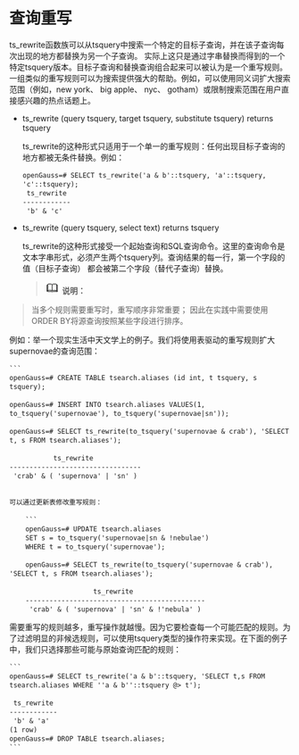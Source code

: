 # 查询重写<a name="ZH-CN_TOPIC_0289900843"></a>

ts\_rewrite函数族可以从tsquery中搜索一个特定的目标子查询，并在该子查询每次出现的地方都替换为另一个子查询。 实际上这只是通过字串替换而得到的一个特定tsquery版本。目标子查询和替换查询组合起来可以被认为是一个重写规则。一组类似的重写规则可以为搜索提供强大的帮助。例如，可以使用同义词扩大搜索范围（例如，new york、 big apple、 nyc、 gotham）或限制搜索范围在用户直接感兴趣的热点话题上。

-   ts\_rewrite \(query tsquery, target tsquery, substitute tsquery\) returns tsquery

    ts\_rewrite的这种形式只适用于一个单一的重写规则：任何出现目标子查询的地方都被无条件替换。例如：

    ```
    openGauss=# SELECT ts_rewrite('a & b'::tsquery, 'a'::tsquery, 'c'::tsquery);
     ts_rewrite
    ------------
     'b' & 'c'
    ```

-   ts\_rewrite \(query tsquery, select text\) returns tsquery

    ts\_rewrite的这种形式接受一个起始查询和SQL查询命令。这里的查询命令是文本字串形式，必须产生两个tsquery列。查询结果的每一行，第一个字段的值（目标子查询） 都会被第二个字段（替代子查询）替换。

    >![](public_sys-resources/icon-note.gif) **说明：** 
    >
>当多个规则需要重写时，重写顺序非常重要； 因此在实践中需要使用ORDER BY将源查询按照某些字段进行排序。
    
例如：举一个现实生活中天文学上的例子。我们将使用表驱动的重写规则扩大supernovae的查询范围：
    
    ```
    openGauss=# CREATE TABLE tsearch.aliases (id int, t tsquery, s tsquery);
    
    openGauss=# INSERT INTO tsearch.aliases VALUES(1, to_tsquery('supernovae'), to_tsquery('supernovae|sn'));
    
    openGauss=# SELECT ts_rewrite(to_tsquery('supernovae & crab'), 'SELECT t, s FROM tsearch.aliases');
    
               ts_rewrite            
    ---------------------------------
     'crab' & ( 'supernova' | 'sn' )
```
    
可以通过更新表修改重写规则：
    
    ```
    openGauss=# UPDATE tsearch.aliases
    SET s = to_tsquery('supernovae|sn & !nebulae')
    WHERE t = to_tsquery('supernovae');
    
    openGauss=# SELECT ts_rewrite(to_tsquery('supernovae & crab'), 'SELECT t, s FROM tsearch.aliases');
    
                     ts_rewrite                  
    ---------------------------------------------
     'crab' & ( 'supernova' | 'sn' & !'nebula' )
```
    
需要重写的规则越多，重写操作就越慢。因为它要检查每一个可能匹配的规则。为了过滤明显的非候选规则，可以使用tsquery类型的操作符来实现。在下面的例子中，我们只选择那些可能与原始查询匹配的规则：
    
    ```
    openGauss=# SELECT ts_rewrite('a & b'::tsquery, 'SELECT t,s FROM tsearch.aliases WHERE ''a & b''::tsquery @> t');
    
     ts_rewrite 
    ------------
     'b' & 'a'
    (1 row)
    openGauss=# DROP TABLE tsearch.aliases;
    ```


